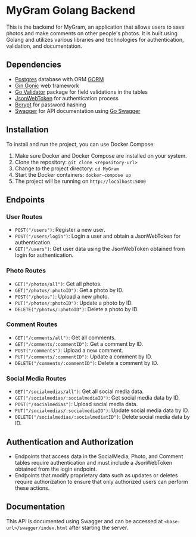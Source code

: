 # MyGram Golang Backend

This is the backend for MyGram, an application that allows users to save photos and make comments on other people's photos. It is built using Golang and utilizes various libraries and technologies for authentication, validation, and documentation.

## Dependencies

- [Postgres](https://www.postgresql.org/) database with ORM [GORM](https://gorm.io/)
- [Gin Gonic](https://gin-gonic.com/) web framework
- [Go Validator](https://github.com/go-playground/validator) package for field validations in the tables
- [JsonWebToken](https://github.com/dgrijalva/jwt-go) for authentication process
- [Bcrypt](https://golang.org/x/crypto/bcrypt) for password hashing
- [Swagger](https://github.com/swaggo/gin-swagger) for API documentation using [Go Swagger](https://github.com/swaggo/swag)

## Installation

To install and run the project, you can use Docker Compose:

1. Make sure Docker and Docker Compose are installed on your system.
2. Clone the repository: `git clone <repository-url>`
3. Change to the project directory: `cd MyGram`
4. Start the Docker containers: `docker-compose up`
5. The project will be running on `http://localhost:5000`

## Endpoints

### User Routes

- `POST("/users")`: Register a new user.
- `POST("/users/login")`: Login a user and obtain a JsonWebToken for authentication.
- `GET("/users")`: Get user data using the JsonWebToken obtained from login for authentication.

### Photo Routes

- `GET("/photos/all")`: Get all photos.
- `GET("/photos/:photoID")`: Get a photo by ID.
- `POST("/photos")`: Upload a new photo.
- `PUT("/photos/:photoID")`: Update a photo by ID.
- `DELETE("/photos/:photoID")`: Delete a photo by ID.

### Comment Routes

- `GET("/comments/all")`: Get all comments.
- `GET("/comments/:commentID")`: Get a comment by ID.
- `POST("/comments")`: Upload a new comment.
- `PUT("/comments/:commentID")`: Update a comment by ID.
- `DELETE("/comments/:commentID")`: Delete a comment by ID.

### Social Media Routes

- `GET("/socialmedias/all")`: Get all social media data.
- `GET("/socialmedias/:socialmediaID")`: Get social media data by ID.
- `POST("/socialmedias")`: Upload social media data.
- `PUT("/socialmedias/:socialmediaID")`: Update social media data by ID.
- `DELETE("/socialmedias/:socialmediatID")`: Delete social media data by ID.

## Authentication and Authorization

- Endpoints that access data in the SocialMedia, Photo, and Comment tables require authentication and must include a JsonWebToken obtained from the login endpoint.
- Endpoints that modify proprietary data such as updates or deletes require authorization to ensure that only authorized users can perform these actions.

## Documentation

This API is documented using Swagger and can be accessed at `<base-url>/swagger/index.html` after starting the server.
